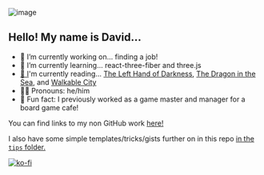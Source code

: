 ![image](https://i.imgur.com/zobZxld.jpg)

## Hello! My name is David...

- 🔭 I’m currently working on... finding a job!
- 🌱 I’m currently learning... react-three-fiber and three.js
- [📖 I](https://www.goodreads.com/user/show/91776686-david-vogel)'m currently reading... [The Left Hand of Darkness](https://openlibrary.org/books/OL26775854M/The_Left_hand_of_Darkness), [The Dragon in the Sea](https://openlibrary.org/books/OL10936431M/The_Dragon_in_the_Sea), and [Walkable City](https://openlibrary.org/books/OL27953058M/Walkable_City)
- 🙋‍♂️ Pronouns: he/him
- 🎲 Fun fact: I previously worked as a game master and manager for a board game cafe!

You can find links to my non GitHub work [here!](https://github.com/davidvdev/davidvdev/blob/main/related-links-showcase.md)

I also have some simple templates/tricks/gists further on in this repo [in the `tips` folder.](https://github.com/davidvdev/davidvdev/blob/main/tips)

[![ko-fi](https://ko-fi.com/img/githubbutton_sm.svg)](https://ko-fi.com/S6S55K9XD)
